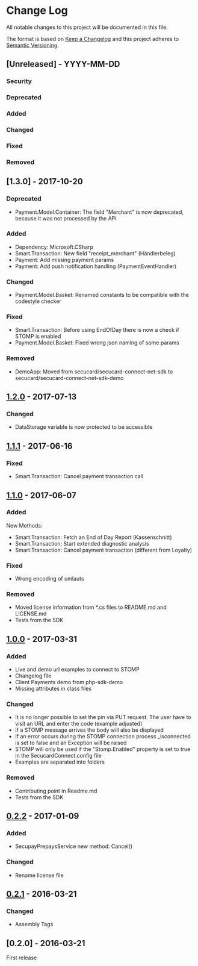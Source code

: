 # Change Log
All notable changes to this project will be documented in this file.

The format is based on [Keep a Changelog](http://keepachangelog.com/)
and this project adheres to [Semantic Versioning](http://semver.org/).

## [Unreleased] - YYYY-MM-DD

### Security

### Deprecated

### Added

### Changed

### Fixed

### Removed


## [1.3.0] - 2017-10-20

### Deprecated
- Payment.Model.Container: The field "Merchant" is now deprecated, because it was not processed by the API

### Added
- Dependency: Microsoft.CSharp
- Smart.Transaction: New field "receipt_merchant" (Händlerbeleg)
- Payment: Add missing payment params
- Payment: Add push notification handling (PaymentEventHandler)

### Changed
- Payment.Model.Basket: Renamed constants to be compatible with the codestyle checker

### Fixed
- Smart.Transaction: Before using EndOfDay there is now a check if STOMP is enabled
- Payment.Model.Basket: Fixed wrong json naming of some params

### Removed
- DemoApp: Moved from secucard/secucard-connect-net-sdk to secucard/secucard-connect-net-sdk-demo



## [1.2.0] - 2017-07-13

### Changed
- DataStorage variable is now protected to be accessible



## [1.1.1] - 2017-06-16

### Fixed
- Smart.Transaction: Cancel payment transaction call



## [1.1.0] - 2017-06-07

### Added
New Methods:
- Smart.Transaction: Fetch an End of Day Report (Kassenschnitt)
- Smart.Transaction: Start extended diagnostic analysis
- Smart.Transaction: Cancel payment transaction (different from Loyalty)

### Fixed
- Wrong encoding of umlauts

### Removed
- Moved license information from *.cs files to README.md and LICENSE.md
- Tests from the SDK



## [1.0.0] - 2017-03-31

### Added
- Live and demo url examples to connect to STOMP
- Changelog file
- Client Payments demo from php-sdk-demo
- Missing attributes in class files

### Changed
- It is no longer possible to set the pin via PUT request. The user have to visit an URL and enter the code (example adjusted)
- If a STOMP message arrives the body will also be displayed
- If an error occurs during the STOMP connection process _isconnected is set to false and an Exception will be raised
- STOMP will only be used if the "Stomp.Enabled" property is set to true in the SecucardConnect.config file
- Examples are separated into folders

### Removed
- Contributing point in Readme.md
- Tests from the SDK



## [0.2.2] - 2017-01-09

### Added
- SecupayPrepaysService new method: Cancel()

### Changed
- Rename license file



## [0.2.1] - 2016-03-21

### Changed
- Assembly Tags



## [0.2.0] - 2016-03-21
First release



[0.2.1]: https://github.com/secucard/secucard-connect-net-sdk/compare/0.2.0...0.2.1
[0.2.2]: https://github.com/secucard/secucard-connect-net-sdk/compare/0.2.1...0.2.2
[1.0.0]: https://github.com/secucard/secucard-connect-net-sdk/compare/0.2.2...1.0.0
[1.1.0]: https://github.com/secucard/secucard-connect-net-sdk/compare/1.0.0...1.1.0
[1.1.1]: https://github.com/secucard/secucard-connect-net-sdk/compare/1.1.0...1.1.1
[1.2.0]: https://github.com/secucard/secucard-connect-net-sdk/compare/1.1.1...1.2.0
